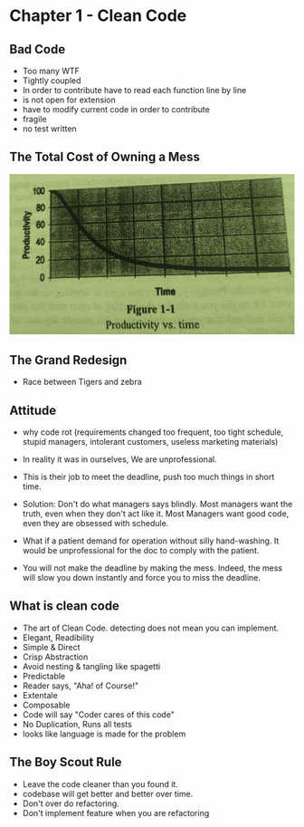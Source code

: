 # Chapter 1 - Clean Code

## Bad Code

- Too many WTF
- Tightly coupled
- In order to contribute have to read each function line by line
- is not open for extension
- have to modify current code in order to contribute
- fragile
- no test written

## The Total Cost of Owning a Mess

![WTF](../assets/images/productvity.png)

## The Grand Redesign

- Race between Tigers and zebra

## Attitude

- why code rot (requirements changed too frequent, too tight schedule, stupid managers, intolerant customers, useless marketing materials)
- In reality it was in ourselves, We are unprofessional.
- This is their job to meet the deadline, push too much things in short time.
- Solution: Don't do what managers says blindly. Most managers want the truth, even when they don't act like it. Most Managers want good code, even they are obsessed with schedule.
- What if a patient demand for operation without silly hand-washing. It would be unprofessional for the doc to comply with the patient.

- You will not make the deadline by making the mess. Indeed, the mess will slow you down instantly and force you to miss the deadline.

## What is clean code

- The art of Clean Code. detecting does not mean you can implement.
- Elegant, Readibility
- Simple & Direct
- Crisp Abstraction
- Avoid nesting & tangling like spagetti
- Predictable
- Reader says, "Aha! of Course!"
- Extentale
- Composable
- Code will say "Coder cares of this code"
- No Duplication, Runs all tests
- looks like language is made for the problem

## The Boy Scout Rule

- Leave the code cleaner than you found it.
- codebase will get better and better over time.
- Don't over do refactoring.
- Don't implement feature when you are refactoring
